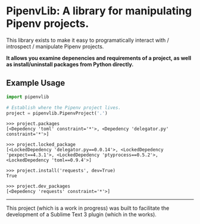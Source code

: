 # PipenvLib: A library for manipulating Pipenv projects.

This library exists to make it easy to programatically interact with / introspect / manipulate Pipenv projects.

**It allows you examine depenencies and requirements of a project, as well as install/uninstall packages from Python directly.**


## Example Usage

```python
import pipenvlib

# Establish where the Pipenv project lives.
project = pipenvlib.PipenvProject('.')

```

```pycon
>>> project.packages
[<Depedency 'toml' constraint='*'>, <Depedency 'delegator.py' constraint='*'>]

>>> project.locked_package
[<LockedDepedency 'delegator.py==0.0.14'>, <LockedDepedency 'pexpect==4.3.1'>, <LockedDepedency 'ptyprocess==0.5.2'>, <LockedDepedency 'toml==0.9.4'>]

>>> project.install('requests', dev=True)
True

>>> project.dev_packages
[<Depedency 'requests' constraint='*'>]
```

------------

This project (which is a work in progress) was built to facilitate the development of a Sublime Text 3 plugin (which in the works).
